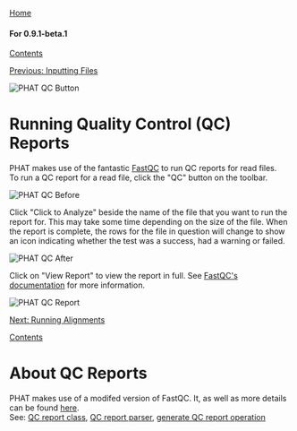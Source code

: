 [Home](https://chgibb.github.io/PHATDocs/)

#### For 0.9.1-beta.1
[Contents](https://chgibb.github.io/PHATDocs/docs/releases/0.9.1-beta.1/home)

[Previous: Inputting Files](https://chgibb.github.io/PHATDocs/docs/releases/0.9.1-beta.1/inputtingFiles)

![PHAT QC Button](https://chgibb.github.io//PHATDocs/docs/releases/0.9.1-beta.1/QCButton.png)

# Running Quality Control (QC) Reports
PHAT makes use of the fantastic [FastQC](https://www.bioinformatics.babraham.ac.uk/projects/fastqc/) to run QC reports for read files.  
To run a QC report for a read file, click the "QC" button on the toolbar.

![PHAT QC Before](https://chgibb.github.io//PHATDocs/docs/releases/0.9.1-beta.1/preQC.png)

Click "Click to Analyze" beside the name of the file that you want to run the report for. This may take some time depending on the size of the file. When the report is complete, the rows for the file in question will change to show an icon indicating whether the test was a success, had a warning or failed.

![PHAT QC After](https://chgibb.github.io//PHATDocs/docs/releases/0.9.1-beta.1/postQC.png)

Click on "View Report" to view the report in full. See [FastQC's documentation](https://www.bioinformatics.babraham.ac.uk/projects/fastqc/Help/) for more information.

![PHAT QC Report](https://chgibb.github.io//PHATDocs/docs/releases/0.9.1-beta.1/QCReport.png)

[Next: Running Alignments](https://chgibb.github.io/PHATDocs/docs/releases/0.9.1-beta.1/runningAlignments)

[Contents](https://chgibb.github.io/PHATDocs/docs/releases/0.9.1-beta.1/home)


# About QC Reports
PHAT makes use of a modifed version of FastQC. It, as well as more details can be found [here](https://github.com/chgibb/FastQC0.11.5).  
See: [QC report class](https://github.com/chgibb/PHAT/blob/0.9.1-beta.1/src/req/QCData.ts), [QC report parser](https://github.com/chgibb/PHAT/blob/0.9.1-beta.1/QCReportSummary.ts), [generate QC report operation](https://github.com/chgibb/PHAT/blob/0.9.1-beta.1/src/req/operations/GenerateQCReport.ts)
